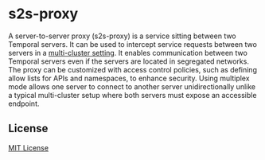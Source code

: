 # s2s-proxy

A server-to-server proxy (s2s-proxy) is a service sitting between two Temporal servers. It can be used to intercept service requests between two servers in a [multi-cluster setting](https://docs.temporal.io/self-hosted-guide/multi-cluster-replication). It enables communication between two Temporal servers even if the servers are located in segregated networks. The proxy can be customized with access control policies, such as defining allow lists for APIs and namespaces, to enhance security. Using multiplex mode allows one server to connect to another server unidirectionally unlike a typical multi-cluster setup where both servers must expose an accessible endpoint.

## License

[MIT License](https://github.com/temporalio/s2s-proxy/blob/main/LICENSE)